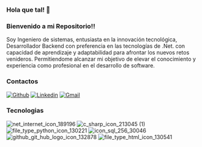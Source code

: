 ### Hola que tal! 👋
### Bienvenido a mi Repositorio!!
Soy Ingeniero de sistemas, entusiasta 
en la innovación tecnológica,
Desarrollador Backend con 
preferencia en las tecnologías 
de .Net. con capacidad de aprendizaje y adaptabilidad para afrontar los nuevos retos venideros. Permitiendome alcanzar mi objetivo de elevar el conocimiento
 y experiencia como profesional en el desarrollo de software.

### Contactos
[![Github](https://img.shields.io/badge/-Github-000?style=flat&logo=Github&logoColor=white)](https://github.com/Edijosmen)
[![Linkedin](https://img.shields.io/badge/-LinkedIn-blue?style=flat&logo=Linkedin&logoColor=white)](https://www.linkedin.com/in/edinson-dev26/)
[![Gmail](https://img.shields.io/badge/-Gmail-c14438?style=flat&logo=Gmail&logoColor=white)](mailto:edison.jm26dev@gmail.com)
### Tecnologias
![net_internet_icon_189196](https://user-images.githubusercontent.com/37008674/193864699-ed37291a-f435-45b0-b085-9f38b921abfd.png)
![c_sharp_icon_213045 (1)](https://user-images.githubusercontent.com/37008674/193864711-fed51c59-0bb4-4b9a-9851-4352d686f9f8.png)
![file_type_python_icon_130221](https://user-images.githubusercontent.com/37008674/193864732-bd9716c8-9aa7-4913-9d8c-d725f44f9b73.png)
![icon_sql_256_30046](https://user-images.githubusercontent.com/37008674/193864766-a51287c0-ec05-4108-9239-ed4b85eb62ee.png)
![github_git_hub_logo_icon_132878](https://user-images.githubusercontent.com/37008674/193864808-1b1c7b52-ef00-4b5b-b5d5-8a9f20298117.png)
![file_type_html_icon_130541](https://user-images.githubusercontent.com/37008674/193864822-af94671b-2bb6-4f56-a298-df92b4467ad1.png)


<!--
**Edijosmen/Edijosmen** is a ✨ _special_ ✨ repository because its `README.md` (this file) appears on your GitHub profile.

Here are some ideas to get you started:

- 🔭 I’m currently working on ...
- 🌱 I’m currently learning ...
- 👯 I’m looking to collaborate on ...
- 🤔 I’m looking for help with ...
- 💬 Ask me about ...
- 📫 How to reach me: ...
- 😄 Pronouns: ...
- ⚡ Fun fact: ...
-->
